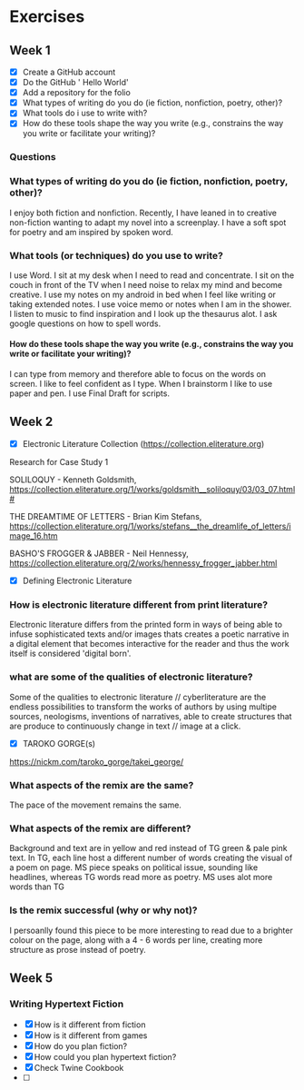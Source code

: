 # Exercises

## Week 1

- [x] Create a GitHub account
- [x] Do the GitHub ' Hello World'
- [x] Add a repository for the folio
- [x] What types of writing do you do (ie fiction, nonfiction, poetry, other)?
- [x] What tools do i use to write with?
- [x] How do these tools shape the way you write (e.g., constrains the way you write or facilitate your writing)?

### Questions

### What types of writing do you do (ie fiction, nonfiction, poetry, other)?

I enjoy both fiction and nonfiction. Recently, I have leaned in to creative non-fiction wanting to adapt my novel into a screenplay. I have a soft spot for poetry and am inspired by spoken word.

### What tools (or techniques) do you use to write?


I use Word. I sit at my desk when I need to read and concentrate. I sit on the couch in front of the TV when I need noise to relax my mind and become creative. 
I use my notes on my android in bed when I feel like writing or taking extended notes. I use voice memo or notes when I am in the shower. 
I listen to music to find inspiration and I look up the thesaurus alot. I ask google questions on how to spell words. 

#### How do these tools shape the way you write (e.g., constrains the way you write or facilitate your writing)?

I can type from memory and therefore able to focus on the words on screen. I like to feel confident as I type. When I brainstorm I like to use paper and pen. 
I use Final Draft for scripts.

## Week 2

- [x] Electronic Literature Collection (https://collection.eliterature.org) 

Research for Case Study 1

SOLILOQUY - Kenneth Goldsmith, https://collection.eliterature.org/1/works/goldsmith__soliloquy/03/03_07.html#

THE DREAMTIME OF LETTERS - Brian Kim Stefans, https://collection.eliterature.org/1/works/stefans__the_dreamlife_of_letters/image_16.htm

BASHO'S FROGGER & JABBER - Neil Hennessy, https://collection.eliterature.org/2/works/hennessy_frogger_jabber.html

- [x] Defining Electronic Literature

### How is electronic literature different from print literature?

Electronic literature differs from the printed form in ways of being able to infuse sophisticated texts and/or images thats creates a poetic narrative in a digital element that becomes interactive for the reader and thus the work itself is considered 'digital born'. 

### what are some of the qualities of electronic literature?

Some of the qualities to electronic literature // cyberliterature are the endless possibilities to transform the works of authors by using multipe sources, neologisms, inventions of narratives, able to create structures that are produce to continuously change in text // image at a click. 

- [x] TAROKO GORGE(s)

https://nickm.com/taroko_gorge/takei_george/

### What aspects of the remix are the same?
The pace of the movement remains the same. 

### What aspects of the remix are different?
Background and text are in yellow and red instead of TG green & pale pink text.
In TG, each line host a different number of words creating the visual of a poem on page. 
MS piece speaks on political issue, sounding like headlines, whereas TG words read more as poetry.
MS uses alot more words than TG
### Is the remix successful (why or why not)?
I persoanlly found this piece to be more interesting to read due to a brighter colour on the page, along with a 4 - 6 words per line, creating more structure as prose instead of poetry.  

## Week 5
### Writing Hypertext Fiction
- [x] How is it different from fiction
- [x] How is it different from games
- [x] How do you plan fiction?
- [x] How could you plan hypertext fiction?
- [x] Check Twine Cookbook 
- [ ] 
